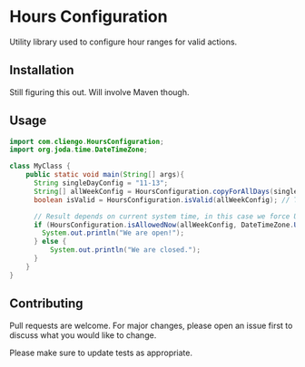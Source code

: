 # Hours Configuration

Utility library used to configure hour ranges for valid actions.

## Installation

Still figuring this out. Will involve Maven though.

## Usage

```java
import com.cliengo.HoursConfiguration;
import org.joda.time.DateTimeZone;

class MyClass {
    public static void main(String[] args){
      String singleDayConfig = "11-13";
      String[] allWeekConfig = HoursConfiguration.copyForAllDays(singleDayConfig);
      boolean isValid = HoursConfiguration.isValid(allWeekConfig); // True

      // Result depends on current system time, in this case we force UTC as timezone
      if (HoursConfiguration.isAllowedNow(allWeekConfig, DateTimeZone.UTC)) {
        System.out.println("We are open!");
      } else {
          System.out.println("We are closed.");
      }
    }
}
```

## Contributing
Pull requests are welcome. For major changes, please open an issue first to discuss what you would like to change.

Please make sure to update tests as appropriate.
